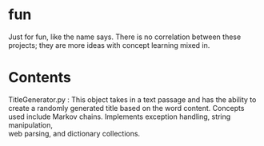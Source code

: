 fun
===

Just for fun, like the name says.  There is no correlation between these projects; they are more ideas with concept learning mixed in.


Contents
========
  
TitleGenerator.py : This object takes in a text passage and has the ability to create a randomly generated title 
  based on the word content.  Concepts used include Markov chains.  Implements exception handling, string manipulation,   
  web parsing, and dictionary collections.

